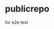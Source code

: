 # publicrepo
for e2e test











































































































































































































































































































































































































































































































































































































































































































































































































































































































































































































































































































































































































































































































































































































































































































































































































































































